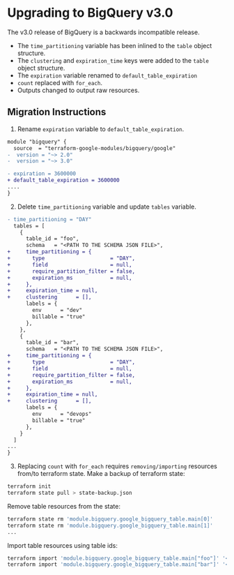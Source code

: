 # Upgrading to BigQuery v3.0

The v3.0 release of BigQuery is a backwards incompatible release.
- The `time_partitioning` variable has been inlined to the `table` object structure.
- The `clustering` and `expiration_time` keys were added to the `table` object structure.
- The `expiration` variable renamed to `default_table_expiration`
- `count` replaced with `for_each`.
- Outputs changed to output raw resources.

## Migration Instructions

1. Rename `expiration` variable to `default_table_expiration`.
```diff
module "bigquery" {
  source  = "terraform-google-modules/bigquery/google"
-  version = "~> 2.0"
-  version = "~> 3.0"

- expiration = 3600000
+ default_table_expiration = 3600000
....
}
```

2. Delete `time_partitioning` variable and update `tables` variable.
```diff
- time_partitioning = "DAY"
  tables = [
    {
      table_id = "foo",
      schema   = "<PATH TO THE SCHEMA JSON FILE>",
+     time_partitioning = {
+       type                     = "DAY",
+       field                    = null,
+       require_partition_filter = false,
+       expiration_ms            = null,
+     },
+     expiration_time = null,
+     clustering      = [],
      labels = {
        env      = "dev"
        billable = "true"
      },
    },
    {
      table_id = "bar",
      schema   = "<PATH TO THE SCHEMA JSON FILE>",
+     time_partitioning = {
+       type                     = "DAY",
+       field                    = null,
+       require_partition_filter = false,
+       expiration_ms            = null,
+     },
+     expiration_time = null,
+     clustering      = [],
      labels = {
        env      = "devops"
        billable = "true"
      },
    }
  ]
...
}
```

3. Replacing `count` with `for_each` requires `removing/importing` resources from/to terraform state.
Make a backup of terraform state:
```bash
terraform init
terraform state pull > state-backup.json
```
Remove table resources from the state:
```bash
terraform state rm 'module.bigquery.google_bigquery_table.main[0]'
terraform state rm 'module.bigquery.google_bigquery_table.main[1]'
...
```

Import table resources using table ids:
```bash
terraform import 'module.bigquery.google_bigquery_table.main["foo"]' '<PROJECT ID>:<DATASET ID>.foo'
terraform import 'module.bigquery.google_bigquery_table.main["bar"]' '<PROJECT ID>:<DATASET ID>.bar'
```
